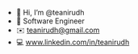 - 👋 Hi, I’m @teanirudh
- 💼 Software Engineer
- ✉️ teanirudh@gmail.com
- 💻 www.linkedin.com/in/teanirudh
